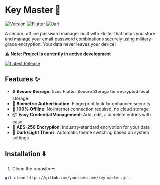 # Key Master 🔐

![Version](https://img.shields.io/badge/version-0.1.0-blue) ![Flutter](https://img.shields.io/badge/Flutter-%2302569B.svg?style=flat&logo=Flutter&logoColor=white) ![Dart](https://img.shields.io/badge/Dart-0175C2?style=flat&logo=dart&logoColor=white)

A secure, offline password manager built with Flutter that helps you store and manage your email-password combinations securely using military-grade encryption. Your data never leaves your device!

**⚠️ Note: Project is currently in active development**

[![Latest Release](https://img.shields.io/badge/release-v0.1.0-green)](https://github.com/sahil-ingle/key_master/releases/tag/Pre-release)

## Features ✨

- 🔒 **Secure Storage**: Uses Flutter Secure Storage for encrypted local storage
- 📱 **Biometric Authentication**: Fingerprint lock for enhanced security
- 🚫 **100% Offline**: No internet connection required, no cloud storage
- 📦 **Easy Credential Management**: Add, edit, and delete entries with ease
- 🔑 **AES-256 Encryption**: Industry-standard encryption for your data
- 🌙 **Dark/Light Theme**: Automatic theme switching based on system settings

## Installation ⬇️

1. Clone the repository:
```bash
git clone https://github.com/yourusername/key-master.git
